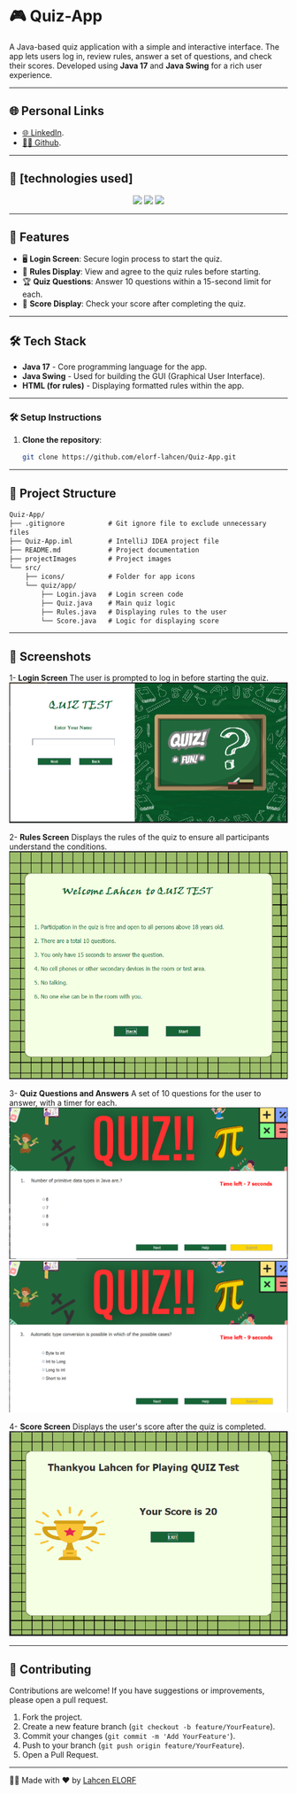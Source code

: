 # 🎮 Quiz-App

A Java-based quiz application with a simple and interactive interface. The app lets users log in, review rules, answer a set of questions, and check their scores. Developed using **Java 17** and **Java Swing** for a rich user experience.

---

## 🌐 Personal Links
- [🌐 LinkedIn](https://www.linkedin.com/in/lahcenelorf/).
- [👨‍💻 Github](https://github.com/ELORF-Lahcen).

---

## 🔗 [technologies used]
<div align="center">
    <img src="https://img.shields.io/badge/Java-17-orange?style=for-the-badge&logo=java&logoColor=white" />
    <img src="https://img.shields.io/badge/Swing-blue?style=for-the-badge&logo=swing&logoColor=white" />
    <img src="https://img.shields.io/badge/GUI-interactive-blueviolet?style=for-the-badge&logo=gui&logoColor=white" />
</div>

---

## 📌 Features

- 🖥️ **Login Screen**: Secure login process to start the quiz.
- 📜 **Rules Display**: View and agree to the quiz rules before starting.
- 🏆 **Quiz Questions**: Answer 10 questions within a 15-second limit for each.
- 🎯 **Score Display**: Check your score after completing the quiz.

---

## 🛠️ Tech Stack

- **Java 17** - Core programming language for the app.
- **Java Swing** - Used for building the GUI (Graphical User Interface).
- **HTML (for rules)** - Displaying formatted rules within the app.

---

### 🛠️ Setup Instructions

1. **Clone the repository**:
   ```bash
   git clone https://github.com/elorf-lahcen/Quiz-App.git

--- 

## 📂 Project Structure

```plaintext
Quiz-App/
├── .gitignore           # Git ignore file to exclude unnecessary files
├── Quiz-App.iml         # IntelliJ IDEA project file
├── README.md            # Project documentation
├── projectImages        # Project images
└── src/
    ├── icons/           # Folder for app icons
    └── quiz/app/
        ├── Login.java   # Login screen code
        ├── Quiz.java    # Main quiz logic
        ├── Rules.java   # Displaying rules to the user
        └── Score.java   # Logic for displaying score
```

--- 

## 📸 Screenshots

1- **Login Screen**
The user is prompted to log in before starting the quiz.
[![Login Screen](projectImages/1.PNG)](projectImages/1.PNG)
  
2- **Rules Screen**
Displays the rules of the quiz to ensure all participants understand the conditions.
[![Rules Screen](projectImages/2.PNG)](projectImages/2.PNG)

3- **Quiz Questions and Answers**
A set of 10 questions for the user to answer, with a timer for each.
[![Quiz Question](projectImages/3.PNG)](projectImages/3.PNG)
[![Quiz Question](projectImages/4.PNG)](projectImages/4.PNG)

4- **Score Screen**
Displays the user's score after the quiz is completed.
[![Score Screen](projectImages/5.PNG)](projectImages/5.PNG)

---

## 🤝 Contributing

Contributions are welcome! If you have suggestions or improvements, please open a pull request.

1. Fork the project.
2. Create a new feature branch (`git checkout -b feature/YourFeature`).
3. Commit your changes (`git commit -m 'Add YourFeature'`).
4. Push to your branch (`git push origin feature/YourFeature`).
5. Open a Pull Request.

---

👨‍💻 Made with ❤️ by [Lahcen ELORF](https://github.com/elorf-lahcen)


